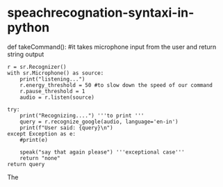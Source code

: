 # speachrecognation-syntaxi-in-python
def takeCommand():
    #it takes microphone input from the user and return string output

    r = sr.Recognizer()
    with sr.Microphone() as source:
        print("listening...")
        r.energy_threshold = 50 #to slow down the speed of our command    
        r.pause_threshold = 1
        audio = r.listen(source)

    try:
        print("Recognizing....") '''to print '''
        query = r.recognize_google(audio, language='en-in')
        print(f"User said: {query}\n")  
    except Exception as e:
        #print(e)

        speak("say that again please") '''exceptional case'''
        return "none"        
    return query
 The
 
